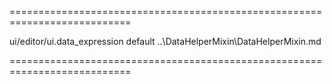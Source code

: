 ===========================================================================
<!--hidden--><!--/hidden-->
<!--module-->ui/editor/ui.data_expression<!--/module-->
<!--export-->default<!--/export-->
<!--inherits-->..\DataHelperMixin\DataHelperMixin.md<!--/inherits-->
===========================================================================

<!--shortDescription-->

<!--/shortDescription-->

<!--fullDescription-->

<!--/fullDescription-->